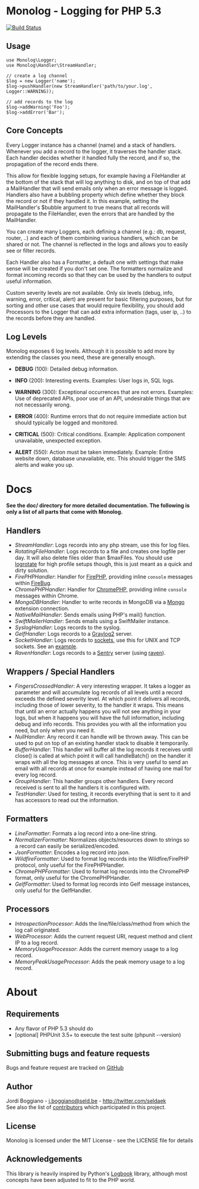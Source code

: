 Monolog - Logging for PHP 5.3
=============================

[![Build Status](https://secure.travis-ci.org/Seldaek/monolog.png)](http://travis-ci.org/Seldaek/monolog)

Usage
-----

    use Monolog\Logger;
    use Monolog\Handler\StreamHandler;

    // create a log channel
    $log = new Logger('name');
    $log->pushHandler(new StreamHandler('path/to/your.log', Logger::WARNING));

    // add records to the log
    $log->addWarning('Foo');
    $log->addError('Bar');

Core Concepts
-------------

Every Logger instance has a channel (name) and a stack of handlers. Whenever
you add a record to the logger, it traverses the handler stack. Each handler
decides whether it handled fully the record, and if so, the propagation of the
record ends there.

This allow for flexible logging setups, for example having a FileHandler at
the bottom of the stack that will log anything to disk, and on top of that add
a MailHandler that will send emails only when an error message is logged.
Handlers also have a bubbling property which define whether they block the
record or not if they handled it. In this example, setting the MailHandler's
$bubble argument to true means that all records will propagate to the
FileHandler, even the errors that are handled by the MailHandler.

You can create many Loggers, each defining a channel (e.g.: db, request,
router, ..) and each of them combining various handlers, which can be shared
or not. The channel is reflected in the logs and allows you to easily see or
filter records.

Each Handler also has a Formatter, a default one with settings that make sense
will be created if you don't set one. The formatters normalize and format
incoming records so that they can be used by the handlers to output useful
information.

Custom severity levels are not available. Only six levels (debug, info,
warning, error, critical, alert) are present for basic filtering purposes, but
for sorting and other use cases that would require flexibility, you should add
Processors to the Logger that can add extra information (tags, user ip, ..) to
the records before they are handled.

Log Levels
----------

Monolog exposes 6 log levels. Although it is possible to add more by extending
the classes you need, these are generally enough.

- **DEBUG** (100): Detailed debug information.

- **INFO** (200): Interesting events. Examples: User logs in, SQL logs.

- **WARNING** (300): Exceptional occurrences that are not errors. Examples:
  Use of deprecated APIs, poor use of an API, undesirable things that are not
  necessarily wrong.

- **ERROR** (400): Runtime errors that do not require immediate action but
  should typically be logged and monitored.

- **CRITICAL** (500): Critical conditions. Example: Application component
  unavailable, unexpected exception.

- **ALERT** (550): Action must be taken immediately. Example: Entire website
  down, database unavailable, etc. This should trigger the SMS alerts and wake
  you up.

Docs
====

**See the doc/ directory for more detailed documentation. The following is only a list of all parts that come with Monolog.**

Handlers
--------

- _StreamHandler_: Logs records into any php stream, use this for log files.
- _RotatingFileHandler_: Logs records to a file and creates one logfile per day.
  It will also delete files older than $maxFiles. You should use
  [logrotate](http://linuxcommand.org/man_pages/logrotate8.html) for high profile
  setups though, this is just meant as a quick and dirty solution.
- _FirePHPHandler_: Handler for [FirePHP](http://www.firephp.org/), providing
  inline `console` messages within [FireBug](http://getfirebug.com/).
- _ChromePHPHandler_: Handler for [ChromePHP](http://www.chromephp.com/), providing
  inline `console` messages within Chrome.
- _MongoDBHandler_: Handler to write records in MongoDB via a
  [Mongo](http://pecl.php.net/package/mongo) extension connection.
- _NativeMailHandler_: Sends emails using PHP's mail() function.
- _SwiftMailerHandler_: Sends emails using a SwiftMailer instance.
- _SyslogHandler_: Logs records to the syslog.
- _GelfHandler_: Logs records to a [Graylog2](http://www.graylog2.org) server.
- _SocketHandler_: Logs records to [sockets](http://php.net/fsockopen), use this
  for UNIX and TCP sockets. See an [example](https://github.com/Seldaek/monolog/blob/master/doc/sockets.md).
- _RavenHandler_: Logs records to a [Sentry](http://getsentry.com/) server (using
  [raven](https://packagist.org/packages/raven/raven)).

Wrappers / Special Handlers
---------------------------

- _FingersCrossedHandler_: A very interesting wrapper. It takes a logger as
  parameter and will accumulate log records of all levels until a record
  exceeds the defined severity level. At which point it delivers all records,
  including those of lower severity, to the handler it wraps. This means that
  until an error actually happens you will not see anything in your logs, but
  when it happens you will have the full information, including debug and info
  records. This provides you with all the information you need, but only when
  you need it.
- _NullHandler_: Any record it can handle will be thrown away. This can be used
  to put on top of an existing handler stack to disable it temporarily.
- _BufferHandler_: This handler will buffer all the log records it receives
  until close() is called at which point it will call handleBatch() on the
  handler it wraps with all the log messages at once. This is very useful to
  send an email with all records at once for example instead of having one mail
  for every log record.
- _GroupHandler_: This handler groups other handlers. Every record received is
  sent to all the handlers it is configured with.
- _TestHandler_: Used for testing, it records everything that is sent to it and
  has accessors to read out the information.

Formatters
----------

- _LineFormatter_: Formats a log record into a one-line string.
- _NormalizerFormatter_: Normalizes objects/resources down to strings so a record can easily be serialized/encoded.
- _JsonFormatter_: Encodes a log record into json.
- _WildfireFormatter_: Used to format log records into the Wildfire/FirePHP protocol, only useful for the FirePHPHandler.
- _ChromePHPFormatter_: Used to format log records into the ChromePHP format, only useful for the ChromePHPHandler.
- _GelfFormatter_: Used to format log records into Gelf message instances, only useful for the GelfHandler.

Processors
----------

- _IntrospectionProcessor_: Adds the line/file/class/method from which the log call originated.
- _WebProcessor_: Adds the current request URI, request method and client IP to a log record.
- _MemoryUsageProcessor_: Adds the current memory usage to a log record.
- _MemoryPeakUsageProcessor_: Adds the peak memory usage to a log record.

About
=====

Requirements
------------

- Any flavor of PHP 5.3 should do
- [optional] PHPUnit 3.5+ to execute the test suite (phpunit --version)

Submitting bugs and feature requests
------------------------------------

Bugs and feature request are tracked on [GitHub](https://github.com/Seldaek/monolog/issues)

Author
------

Jordi Boggiano - <j.boggiano@seld.be> - <http://twitter.com/seldaek><br />
See also the list of [contributors](https://github.com/Seldaek/monolog/contributors) which participated in this project.

License
-------

Monolog is licensed under the MIT License - see the LICENSE file for details

Acknowledgements
----------------

This library is heavily inspired by Python's [Logbook](http://packages.python.org/Logbook/)
library, although most concepts have been adjusted to fit to the PHP world.
